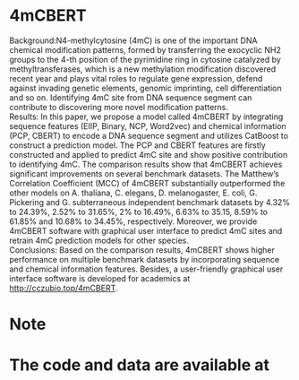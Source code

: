 # 4mCBERT  
Background:N4-methylcytosine (4mC) is one of the important DNA chemical modification patterns, formed by transferring the exocyclic NH2 groups to the 4-th position of the pyrimidine ring in cytosine catalyzed by methyltransferases, which is a new methylation modification discovered recent year and plays vital roles to regulate gene expression, defend against invading genetic elements, genomic imprinting, cell differentiation and so on. Identifying 4mC site from DNA sequence segment can contribute to discovering more novel modification patterns.  
Results: In this paper, we propose a model called 4mCBERT by integrating sequence features (EIIP, Binary, NCP, Word2vec) and chemical information (PCP, CBERT) to encode a DNA sequence segment and utilizes CatBoost to construct a prediction model. The PCP and CBERT features are firstly constructed and applied to predict 4mC site and show positive contribution to identifying 4mC. The comparison results show that 4mCBERT achieves significant improvements on several benchmark datasets. The Matthew’s Correlation Coefficient (MCC) of 4mCBERT substantially outperformed the other models on A. thaliana, C. elegans, D. melanogaster, E. coli, G. Pickering and G. subterraneous independent benchmark datasets by 4.32% to 24.39%, 2.52% to 31.65%, 2% to 16.49%, 6.63% to 35.15, 8.59% to 61.85% and 10.68% to 34.45%, respectively. Moreover, we provide 4mCBERT software with graphical user interface to predict 4mC sites and retrain 4mC prediction models for other species.  
Conclusions: Based on the comparison results, 4mCBERT shows higher performance on multiple benchmark datasets by incorporating sequence and chemical information features. Besides, a user-friendly graphical user interface software is developed for academics at http://cczubio.top/4mCBERT. 

# Note  
# The code and data are available at   
